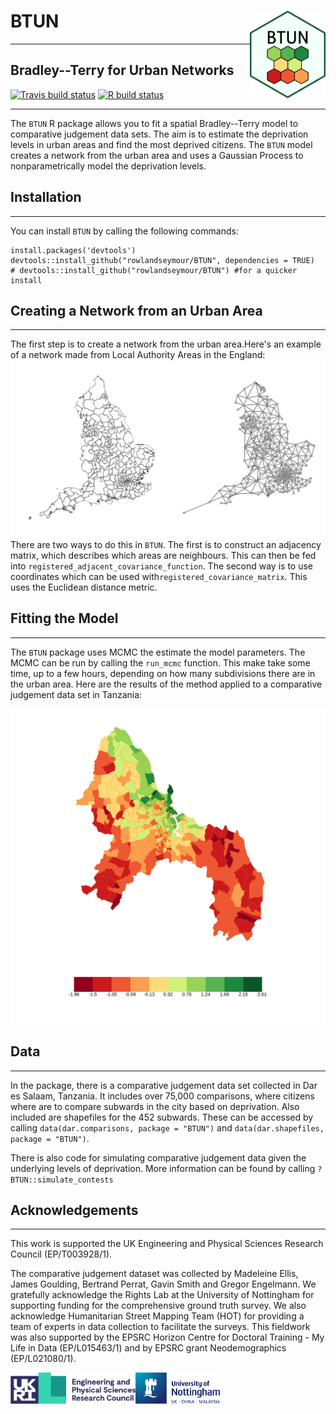 # BTUN <img src='man/figures/logo.png' align="right" height="140px" />
----
## Bradley--Terry for Urban Networks
<!-- badges: start -->
[![Travis build status](https://travis-ci.com/rowlandseymour/BTUN.svg?branch=master)](https://travis-ci.com/rowlandseymour/BTUN)
[![R build status](https://github.com/rowlandseymour/BTUN/workflows/R-CMD-check/badge.svg)](https://github.com/rowlandseymour/BTUN/actions)
<!-- badges: end -->
----
The `BTUN` R package allows you to fit a spatial Bradley--Terry model to  comparative judgement data sets. The aim is to estimate the deprivation levels in urban areas and find the most deprived citizens. The `BTUN` model creates a network from the urban area and uses a Gaussian Process to nonparametrically model the deprivation levels.

## Installation
----
You can install `BTUN` by calling the following commands:
```{r}
install.packages('devtools')
devtools::install_github("rowlandseymour/BTUN", dependencies = TRUE)
# devtools::install_github("rowlandseymour/BTUN") #for a quicker install
```

## Creating a Network from an Urban Area
----
The first step is to create a network from the urban area.Here's an example of a network made from Local Authority Areas in the England:
![England Map and Network (BTUN)](man/figures/england_network.png?raw=true)
 There are two ways to do this in `BTUN`. The first is to construct an adjacency matrix, which describes which areas are neighbours. This can then be fed into `registered_adjacent_covariance_function`. The second way is to use coordinates which can be used with`registered_covariance_matrix`. This uses the Euclidean distance metric.


## Fitting the Model
----
The `BTUN` package uses MCMC the estimate the model parameters. The MCMC can be run by calling the `run_mcmc` function. This make take some time, up to a few hours, depending on how many subdivisions there are in the urban area. Here are the results of the method applied to a comparative judgement data set in Tanzania:

![Deprivation in Dar es Salaam, Tanzania (BTUN)](man/figures/dar_results.png?raw=true)


## Data
----
In the package, there is a comparative judgement data set collected in Dar es Salaam, Tanzania. It includes over 75,000 comparisons, where citizens where are to compare subwards in the city based on deprivation. Also included are shapefiles for the 452 subwards. These can be accessed by calling `data(dar.comparisons, package = "BTUN")` and `data(dar.shapefiles, package = "BTUN")`.

There is also code for simulating comparative judgement data given the underlying levels of deprivation. More information can be found by calling `?BTUN::simulate_contests`

## Acknowledgements
----
This work is supported the UK Engineering and Physical Sciences Research Council (EP/T003928/1).

The comparative judgement dataset was collected by Madeleine Ellis, James Goulding, Bertrand Perrat, Gavin Smith and Gregor Engelmann. We gratefully acknowledge the Rights Lab at the University of Nottingham for supporting funding for the comprehensive ground truth survey. We also acknowledge Humanitarian Street Mapping Team (HOT) for providing a team of experts in data collection to facilitate the surveys. This fieldwork was also supported by the EPSRC Horizon Centre for Doctoral Training - My Life in Data (EP/L015463/1) and by EPSRC grant Neodemographics (EP/L021080/1).

<img src='man/figures/EPSRC.png' align="left" height="50px" /> <img src='man/figures/uon.png' align="left" height="50px" />
